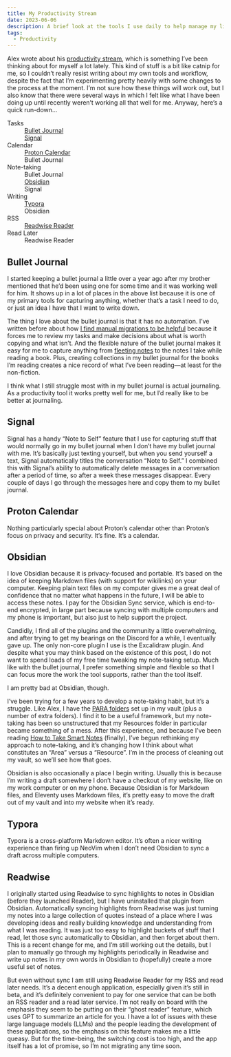 ```yaml
---
title: My Productivity Stream
date: 2023-06-06
description: A brief look at the tools I use daily to help manage my life
tags:
  - Productivity
---
```




Alex wrote about his [productivity stream](https://trost.codes/posts/productivity-system-2023/), which is something I’ve been thinking about for myself a lot lately. This kind of stuff is a bit like catnip for me, so I couldn’t really resist writing about my own tools and workflow, despite the fact that I’m experimenting pretty heavily with some changes to the process at the moment. I’m not sure how these things will work out, but I also know that there were several ways in which I felt like what I have been doing up until recently weren’t working all that well for me. Anyway, here’s a quick run-down…

<dl>
<dt>Tasks</dt>
<dd><a href="https://bulletjournal.com/">Bullet Journal</a></dd>
<dd><a href="https://signal.org/download/">Signal</a></dd>
<dt>Calendar</dt>
<dd><a href="https://proton.me/calendar">Proton Calendar</a></dd>
<dd>Bullet Journal</dd>
<dt>Note-taking</dt>
<dd>Bullet Journal</dd>
<dd><a href="https://obsidian.md/">Obsidian</a></dd>
<dd>Signal</dd>
<dt>Writing</dt>
<dd><a href="https://typora.io/">Typora</a></dd>
<dd>Obsidian</dd>
<dt>RSS</dt>
<dd><a href="https://readwise.io/read">Readwise Reader</a></dd>
<dt>Read Later</dt>
<dd>Readwise Reader</dd>
</dl>

## Bullet Journal

I started keeping a bullet journal a little over a year ago after my brother mentioned that he’d been using one for some time and it was working well for him. It shows up in a lot of places in the above list because it is one of my primary tools for capturing anything, whether that’s a task I need to do, or just an idea I have that I want to write down.

The thing I love about the bullet journal is that it has no automation. I’ve written before about how [I find manual migrations to be helpful](/weblog/2022/slow-by-design/) because it forces me to review my tasks and make decisions about what is worth copying and what isn’t. And the flexible nature of the bullet journal makes it easy for me to capture anything from [fleeting notes](https://zettelkasten.de/posts/concepts-sohnke-ahrens-explained/#fleeting-notes) to the notes I take while reading a book. Plus, creating collections in my bullet journal for the books I’m reading creates a nice record of what I’ve been reading—at least for the non-fiction.

I think what I still struggle most with in my bullet journal is actual journaling. As a productivity tool it works pretty well for me, but I’d really like to be better at journaling.

## Signal

Signal has a handy “Note to Self” feature that I use for capturing stuff that would normally go in my bullet journal when I don’t have my bullet journal with me. It’s basically just texting yourself, but when you send yourself a text, Signal automatically titles the conversation “Note to Self.” I combined this with Signal’s ability to automatically delete messages in a conversation after a period of time, so after a week these messages disappear. Every couple of days I go through the messages here and copy them to my bullet journal.

## Proton Calendar

Nothing particularly special about Proton’s calendar other than Proton’s focus on privacy and security. It’s fine. It’s a calendar.

## Obsidian

I love Obsidian because it is privacy-focused and portable. It’s based on the idea of keeping Markdown files (with support for wikilinks) on your computer. Keeping plain text files on my computer gives me a great deal of confidence that no matter what happens in the future, I will be able to access these notes. I pay for the Obsidian Sync service, which is end-to-end encrypted, in large part because syncing with multiple computers and my phone is important, but also just to help support the project.

Candidly, I find all of the plugins and the community a little overwhelming, and after trying to get my bearings on the Discord for a while, I eventually gave up. The only non-core plugin I use is the Excalidraw plugin. And despite what you may think based on the existence of this post, I do not want to spend loads of my free time tweaking my note-taking setup. Much like with the bullet journal, I prefer something simple and flexible so that I can focus more the work the tool supports, rather than the tool itself.

I am pretty bad at Obsidian, though.

I’ve been trying for a few years to develop a note-taking habit, but it’s a struggle. Like Alex, I have the [PARA folders](https://fortelabs.com/blog/para/) set up in my vault (plus a number of extra folders). I find it to be a useful framework, but my note-taking has been so unstructured that my Resources folder in particular became something of a mess. After this experience, and because I’ve been reading [How to Take Smart Notes](https://bookshop.org/p/books/how-to-take-smart-notes-one-simple-technique-to-boost-writing-learning-and-thinking-sonke-ahrens/18400756?ean=9783982438801) (finally), I’ve begun rethinking my approach to note-taking, and it’s changing how I think about what constitutes an “Area” versus a “Resource”. I’m in the process of cleaning out my vault, so we’ll see how that goes.

Obsidian is also occasionally a place I begin writing. Usually this is because I’m writing a draft somewhere I don’t have a checkout of my website, like on my work computer or on my phone. Because Obsidian is for Markdown files, and Eleventy uses Markdown files, it’s pretty easy to move the draft out of my vault and into my website when it’s ready.

## Typora

Typora is a cross-platform Markdown editor. It’s often a nicer writing experience than firing up NeoVim when I don’t need Obsidian to sync a draft across multiple computers.

## Readwise

I originally started using Readwise to sync highlights to notes in Obsidian (before they launched Reader), but I have uninstalled that plugin from Obsidian. Automatically syncing highlights from Readwise was just turning my notes into a large collection of quotes instead of a place where I was developing ideas and really building knowledge and understanding from what I was reading. It was just too easy to highlight buckets of stuff that I read, let those sync automatically to Obsidian, and then forget about them. This is a recent change for me, and I’m still working out the details, but I plan to manually go through my highlights periodically in Readwise and write up notes in my own words in Obsidian to (hopefully) create a more useful set of notes.

But even without sync I am still using Readwise Reader for my RSS and read later needs. It’s a decent enough application, especially given it’s still in beta, and it’s definitely convenient to pay for one service that can be both an RSS reader and a read later service. I’m not really on board with the emphasis they seem to be putting on their “ghost reader” feature, which uses GPT to summarize an article for you. I have a lot of issues with these large language models (<abbr>LLM</abbr>s) and the people leading the development of these applications, so the emphasis on this feature makes me a little queasy. But for the time-being, the switching cost is too high, and the app itself has a lot of promise, so I’m not migrating any time soon.
